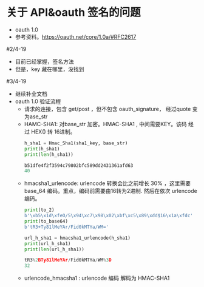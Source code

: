 # 关于 API&oauth 签名的问题
- oauth 1.0
- 参考资料。https://oauth.net/core/1.0a/#RFC2617

#2/4-19
- 目前已经掌握，签名方法
- 但是，key 藏在哪里，没找到

#3/4-19
- 继续补全文档
- oauth 1.0 验证流程
    - 请求的连接，包含 get/post ，但不包含 oauth_signature， 经过quote 变为ase_str
    - HAMC-SHA1: 对base_str 加密。HMAC-SHA1 , 中间需要KEY。该码 经过 HEX() 转 16进制。
        ```python
        h_sha1 = Hmac_Sha1(sha1_key, base_str)
        print(h_sha1)
        print(len(h_sha1))
        ```
        ```python
        b51dfe4f2f3594c79802bfc589dd2431361afd63
        40
        ```
    - hmacsha1_urlencode: urlencode 转换会比之前增长 30% ，这里需要 base_64 编码。重点，编码前需要由16转为2进制. 然后在依次 urlencode编码。
        ```python
        print(to_2)
        b'\xb5\x1d\xfeO/5\x94\xc7\x98\x02\xbf\xc5\x89\xdd$16\x1a\xfdc'
        print(to_base64)
        b'tR3+Ty81lMeYAr/Fid0kMTYa/WM='
        ```
        ```python
        url_h_sha1 = hmacsha1_urlencode(h_sha1)
        print(url_h_sha1)
        print(len(url_h_sha1))
        ```
        ```python
        tR3%2BTy81lMeYAr/Fid0kMTYa/WM%3D
        32
        ```
    - urlencode_hmacsha1 : urlencode 编码 解码为 HMAC-SHA1

